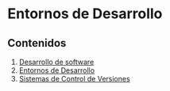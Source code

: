 # Entornos de Desarrollo

## Contenidos

1. [Desarrollo de software](Tema%201.md)
2. [Entornos de Desarrollo](Tema%202.md)
3. [Sistemas de Control de Versiones](Tema%203.md)